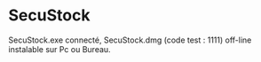 # SecuStock
SecuStock.exe connecté, 
SecuStock.dmg (code test : 1111) off-line instalable sur Pc ou Bureau.
